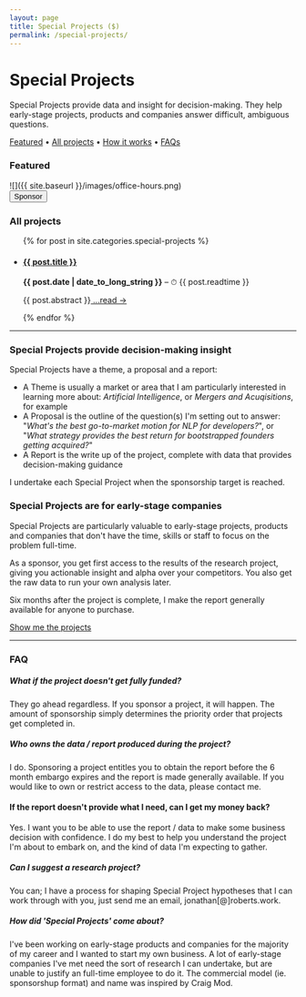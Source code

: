 ```yaml
---
layout: page
title: Special Projects ($)
permalink: /special-projects/
---
```


# Special Projects

Special Projects provide data and insight for decision-making. They help early-stage projects, products and companies answer difficult, ambiguous questions. 

<a href="">Featured</a> • <a href="">All projects</a> • <a href="">How it works</a> • <a href="">FAQs</a> 

### Featured


![]({{ site.baseurl }}/images/office-hours.png) <br/> <button class="button-56" role="button" onclick="window.location.href='https://robertswork.gumroad.com';">Sponsor</button> 

### All projects

<ul class="article-list">
{% for post in site.categories.special-projects %}
<li>
<h4><a href="{{ site.baseurl }}{{ post.url }}" >{{ post.title }}</a></h4>
<p><strong>{{ post.date | date_to_long_string }}</strong> – ⏱ {{ post.readtime }}</p>
<p>{{ post.abstract }}<a href="{{ site.baseurl }}{{ post.url }}" title="Continue reading"> ...read → </a></p>
</li>
{% endfor %}
</ul>

<hr/>

### Special Projects provide decision-making insight

Special Projects have a theme, a proposal and a report:

- A Theme is usually a market or area that I am particularly interested in learning more about: *Artificial Intelligence*, or *Mergers and Acuqisitions*, for example   
- A Proposal is the outline of the question(s) I'm setting out to answer: "*What's the best go-to-market motion for NLP for developers?*", or "*What strategy provides the best return for bootstrapped founders getting acquired?*"
- A Report is the write up of the project, complete with data that provides decision-making guidance

I undertake each Special Project when the sponsorship target is reached.

### Special Projects are for early-stage companies  

Special Projects are particularly valuable to early-stage projects, products and companies that don't have the time, skills or staff to focus on the problem full-time.

As a sponsor, you get first access to the results of the research project, giving you actionable insight and alpha over your competitors. You also get the raw data to run your own analysis later.

Six months after the project is complete, I make the report generally available for anyone to purchase.

[Show me the projects](https://projects.roberts.work)

<hr/>

### FAQ

##### What if the project doesn't get fully funded? 
They go ahead regardless. If you sponsor a project, it will happen. The amount of sponsorship simply determines the priority order that projects get completed in.
##### Who owns the data / report produced during the project?
I do. Sponsoring a project entitles you to obtain the report before the 6 month embargo expires and the report is made generally available. If you would like to own or restrict access to the data, please contact me.
#### If the report doesn't provide what I need, can I get my money back?
Yes. I want you to be able to use the report / data to make some business decision with confidence. I do my best to help you understand the project I'm about to embark on, and the kind of data I'm expecting to gather.
##### Can I suggest a research project?
You can; I have a process for shaping Special Project hypotheses that I can work through with you, just send me an email, jonathan[@]roberts.work.
##### How did 'Special Projects' come about?
I've been working on early-stage products and companies for the majority of my career and I wanted to start my own business. A lot of early-stage companies I've met need the sort of research I can undertake, but are unable to justify an full-time employee to do it. The commercial model (ie. sponsorshup format) and name was inspired by Craig Mod.

